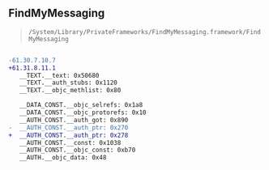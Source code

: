 ## FindMyMessaging

> `/System/Library/PrivateFrameworks/FindMyMessaging.framework/FindMyMessaging`

```diff

-61.30.7.10.7
+61.31.8.11.1
   __TEXT.__text: 0x50680
   __TEXT.__auth_stubs: 0x1120
   __TEXT.__objc_methlist: 0x80

   __DATA_CONST.__objc_selrefs: 0x1a8
   __DATA_CONST.__objc_protorefs: 0x10
   __AUTH_CONST.__auth_got: 0x890
-  __AUTH_CONST.__auth_ptr: 0x270
+  __AUTH_CONST.__auth_ptr: 0x278
   __AUTH_CONST.__const: 0x1038
   __AUTH_CONST.__objc_const: 0xb70
   __AUTH.__objc_data: 0x48

```
